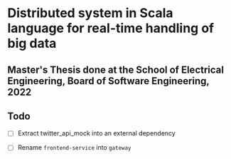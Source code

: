 # Distributed system in Scala language for real-time handling of big data

## Master's Thesis done at the School of Electrical Engineering, Board of Software Engineering, 2022

## Todo

- [ ] Extract twitter_api_mock into an external dependency

- [ ] Rename `frontend-service` into `gateway`
